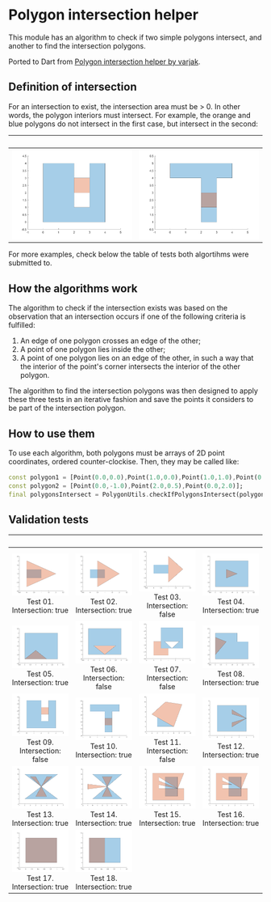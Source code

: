 # Polygon intersection helper
This module has an algorithm to check if two simple polygons intersect, and another to find the intersection polygons.

Ported to Dart from [Polygon intersection helper by varjak](https://github.com/varjak/polygon-intersection-helper).

## Definition of intersection
For an intersection to exist, the intersection area must be > 0. In other words, the polygon interiors must intersect. For example, the orange and blue polygons do not intersect in the first case, but intersect in the second:

⠀ | ⠀ |
|:-------------------------:|:-------------------------:|
![Intersection example](test/test-08-intersection-false.png) | ![Intersection example](test/test-09-intersection-true.png)

For more examples, check below the table of tests both algortihms were submitted to.


## How the algorithms work
The algorithm to check if the intersection exists was based on the observation that an intersection occurs if one of the following criteria is fulfilled:
1. An edge of one polygon crosses an edge of the other;
2. A point of one polygon lies inside the other;
3. A point of one polygon lies on an edge of the other, in such a way that the interior of the point's corner intersects the interior of the other polygon.

The algorithm to find the intersection polygons was then designed to apply these three tests in an iterative fashion and save the points it considers to be part of the intersection polygon.


## How to use them
To use each algorithm, both polygons must be arrays of 2D point coordinates, ordered counter-clockise. Then, they may be called like:

```dart
const polygon1 = [Point(0.0,0.0),Point(1.0,0.0),Point(1.0,1.0),Point(0.0,1.0)];
const polygon2 = [Point(0.0,-1.0),Point(2.0,0.5),Point(0.0,2.0)];
final polygonsIntersect = PolygonUtils.checkIfPolygonsIntersect(polygon1, polygon2);
```


## Validation tests
⠀ | ⠀ | ⠀ | ⠀ |
|:-------------------------:|:-------------------------:|:-------------------------:|:-------------------------:|
![Intersection example](test/test-00-intersection-true.png) Test 01. Intersection: true |  ![Intersection example](test/test-01-intersection-true.png) Test 02. Intersection: true | ![Intersection example](test/test-02-intersection-false.png) Test 03. Intersection: false | ![Intersection example](test/test-03-intersection-true.png) Test 04. Intersection: true
![Intersection example](test/test-04-intersection-true.png) Test 05. Intersection: true |  ![Intersection example](test/test-05-intersection-false.png) Test 06. Intersection: false | ![Intersection example](test/test-06-intersection-false.png) Test 07. Intersection: false | ![Intersection example](test/test-07-intersection-true.png) Test 08. Intersection: true
![Intersection example](test/test-08-intersection-false.png) Test 09. Intersection: false |  ![Intersection example](test/test-09-intersection-true.png) Test 10. Intersection: true | ![Intersection example](test/test-10-intersection-false.png) Test 11. Intersection: false  | ![Intersection example](test/test-11-intersection-true.png) Test 12. Intersection: true
![Intersection example](test/test-12-intersection-true.png) Test 13. Intersection: true |  ![Intersection example](test/test-13-intersection-true.png) Test 14. Intersection: true | ![Intersection example](test/test-14-intersection-true.png) Test 15. Intersection: true  | ![Intersection example](test/test-15-intersection-true.png) Test 16. Intersection: true
![Intersection example](test/test-16-intersection-true.png) Test 17. Intersection: true | ![Intersection example](test/test-17-intersection-true.png) Test 18. Intersection: true 

